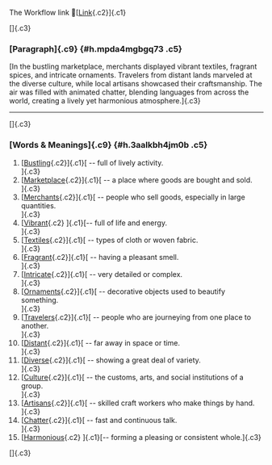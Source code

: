 The Workflow link
👏[[Link](https://www.google.com/url?q=http://www.google.com&sa=D&source=editors&ust=1759595967376963&usg=AOvVaw0m3uaEpEXNc0CqsxQ8QgdD){.c2}]{.c1}

[]{.c3}

### [Paragraph]{.c9} {#h.mpda4mgbgq73 .c5}

[In the bustling marketplace, merchants displayed vibrant textiles,
fragrant spices, and intricate ornaments. Travelers from distant lands
marveled at the diverse culture, while local artisans showcased their
craftsmanship. The air was filled with animated chatter, blending
languages from across the world, creating a lively yet harmonious
atmosphere.]{.c3}

------------------------------------------------------------------------

[]{.c3}

### [Words & Meanings]{.c9} {#h.3aalkbh4jm0b .c5}

1.  [[Bustling](https://www.google.com/url?q=http://www.google.com&sa=D&source=editors&ust=1759595967377765&usg=AOvVaw3QD499wIJZfF10MPD7rKHT){.c2}]{.c1}[ --
    full of lively activity.\
    ]{.c3}
2.  [[Marketplace](https://www.google.com/url?q=http://www.google.com&sa=D&source=editors&ust=1759595967377891&usg=AOvVaw3ZTNzKhSP5QefVqmIwRTaE){.c2}]{.c1}[ --
    a place where goods are bought and sold.\
    ]{.c3}
3.  [[Merchants](https://www.google.com/url?q=http://www.google.com&sa=D&source=editors&ust=1759595967378015&usg=AOvVaw14xT0He4mS64yeUIZNCzDW){.c2}]{.c1}[ --
    people who sell goods, especially in large quantities.\
    ]{.c3}
4.  [[Vibrant](https://www.google.com/url?q=http://www.google.com&sa=D&source=editors&ust=1759595967378139&usg=AOvVaw1GcBDEAf916EF0T-8Dar3F){.c2}
    ]{.c1}[-- full of life and energy.\
    ]{.c3}
5.  [[Textiles](https://www.google.com/url?q=http://www.google.com&sa=D&source=editors&ust=1759595967378254&usg=AOvVaw0u_vNLHLOlZ4VjFRqxUoB2){.c2}]{.c1}[ --
    types of cloth or woven fabric.\
    ]{.c3}
6.  [[Fragrant](https://www.google.com/url?q=http://www.google.com&sa=D&source=editors&ust=1759595967378376&usg=AOvVaw1pAKHlz7dB9k9ZVAYFitQo){.c2}]{.c1}[ --
    having a pleasant smell.\
    ]{.c3}
7.  [[Intricate](https://www.google.com/url?q=http://www.google.com&sa=D&source=editors&ust=1759595967378491&usg=AOvVaw383WB0Q2fd7PgQZtn9KbwC){.c2}]{.c1}[ --
    very detailed or complex.\
    ]{.c3}
8.  [[Ornaments](https://www.google.com/url?q=http://www.google.com&sa=D&source=editors&ust=1759595967378633&usg=AOvVaw21bupguowuWInSzG2kcHS1){.c2}]{.c1}[ --
    decorative objects used to beautify something.\
    ]{.c3}
9.  [[Travelers](https://www.google.com/url?q=http://www.google.com&sa=D&source=editors&ust=1759595967378806&usg=AOvVaw1nj-AoGtBHxBid853bbhOY){.c2}]{.c1}[ --
    people who are journeying from one place to another.\
    ]{.c3}
10. [[Distant](https://www.google.com/url?q=http://www.google.com&sa=D&source=editors&ust=1759595967378928&usg=AOvVaw3z_yKf3dKjmvuhjLL_ZmMH){.c2}]{.c1}[ --
    far away in space or time.\
    ]{.c3}
11. [[Diverse](https://www.google.com/url?q=http://www.google.com&sa=D&source=editors&ust=1759595967379029&usg=AOvVaw3DhNkZwdeKBorESZyjxwOA){.c2}]{.c1}[ --
    showing a great deal of variety.\
    ]{.c3}
12. [[Culture](https://www.google.com/url?q=http://www.google.com&sa=D&source=editors&ust=1759595967379158&usg=AOvVaw2a3QNPJDAEvN6_6y1Y-4hE){.c2}]{.c1}[ --
    the customs, arts, and social institutions of a group.\
    ]{.c3}
13. [[Artisans](https://www.google.com/url?q=http://www.google.com&sa=D&source=editors&ust=1759595967379324&usg=AOvVaw26v5eMIYx40WNjOzLcReHr){.c2}]{.c1}[ --
    skilled craft workers who make things by hand.\
    ]{.c3}
14. [[Chatter](https://www.google.com/url?q=http://www.google.com&sa=D&source=editors&ust=1759595967379446&usg=AOvVaw1raT6jUV9zUbfhH9x56A83){.c2}]{.c1}[ --
    fast and continuous talk.\
    ]{.c3}
15. [[Harmonious](https://www.google.com/url?q=http://www.google.com&sa=D&source=editors&ust=1759595967379543&usg=AOvVaw3fXdtJQmMLErhs_ZJas7d1){.c2}
    ]{.c1}[-- forming a pleasing or consistent whole.]{.c3}

[]{.c3}
